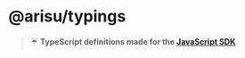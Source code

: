 # @arisu/typings
> ☔ **TypeScript definitions made for the [JavaScript SDK](https://docs.arisu.land/sdks/javascript)**
